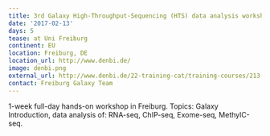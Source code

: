 ```yaml
---
title: 3rd Galaxy High-Throughput-Sequencing (HTS) data analysis workshop
date: '2017-02-13'
days: 5
tease: at Uni Freiburg
continent: EU
location: Freiburg, DE
location_url: http://www.denbi.de/
image: denbi.png
external_url: http://www.denbi.de/22-training-cat/training-courses/213-3rd-galaxy-high-throughput-sequencing-hts-data-analysis-workshop
contact: Freiburg Galaxy Team
---
```


1-week full-day hands-on workshop in Freiburg. Topics: Galaxy Introduction, data analysis of: RNA-seq, ChIP-seq, Exome-seq, MethylC-seq.
